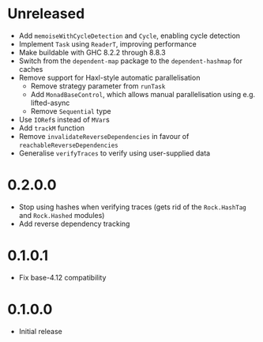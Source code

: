# Unreleased

- Add `memoiseWithCycleDetection` and `Cycle`, enabling cycle detection
- Implement `Task` using `ReaderT`, improving performance
- Make buildable with GHC 8.2.2 through 8.8.3
- Switch from the `dependent-map` package to the `dependent-hashmap` for caches
- Remove support for Haxl-style automatic parallelisation
  * Remove strategy parameter from `runTask`
  * Add `MonadBaseControl`, which allows manual parallelisation using e.g. lifted-async
  * Remove `Sequential` type
- Use `IORef`s instead of `MVar`s
- Add `trackM` function
- Remove `invalidateReverseDependencies` in favour of `reachableReverseDependencies`
- Generalise `verifyTraces` to verify using user-supplied data

# 0.2.0.0

- Stop using hashes when verifying traces (gets rid of the `Rock.HashTag` and `Rock.Hashed` modules)
- Add reverse dependency tracking

# 0.1.0.1

- Fix base-4.12 compatibility

# 0.1.0.0

- Initial release
